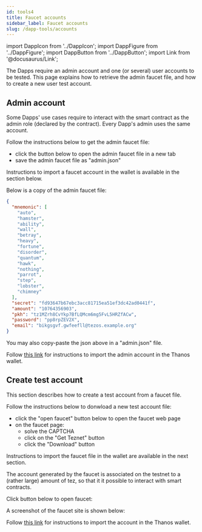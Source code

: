 ```yaml
---
id: tools4
title: Faucet accounts
sidebar_label: Faucet accounts
slug: /dapp-tools/accounts
---
```


import DappIcon from '../DappIcon';
import DappFigure from '../DappFigure';
import DappButton from '../DappButton';
import Link from '@docusaurus/Link';

The Dapps require an admin account and one (or several) user accounts to be tested. This page explains how to retrieve the admin faucet file, and how to create a new user test account.

## Admin account

Some Dapps' use cases require to interact with the smart contract as the admin role (declared by the contract). Every Dapp's admin uses the same account.

Follow the instructions below to get the admin faucet file:
* click the button below to open the admin faucet file in a new tab
* save the admin faucet file as "admin.json"

<DappButton url="https://raw.githubusercontent.com/edukera/completium-dapp-utils/master/admin.json" txt="open admin faucet file"/>

Instructions to import a faucet account in the wallet is available in the section below.

Below is a copy of the admin faucet file:

```json
{
  "mnemonic": [
    "auto",
    "hamster",
    "ability",
    "wall",
    "betray",
    "heavy",
    "fortune",
    "disorder",
    "quantum",
    "hawk",
    "nothing",
    "parrot",
    "step",
    "lobster",
    "chimney"
  ],
  "secret": "fd93647b67ebc3acc81715ea51ef3dc42ad0441f",
  "amount": "10764356903",
  "pkh": "tz1MZrh8CvYkp7BfLQMcm6mg5FvL5HRZfACw",
  "password": "pp8rpZEV2X",
  "email": "bikgsgvf.gwfeefll@tezos.example.org"
}
```

You may also copy-paste the json above in a "admin.json" file.

Follow <u><Link to="/docs/dapp-tools/thanos">this link</Link></u> for instructions to import the admin account in the Thanos wallet.

## Create test account

This section describes how to create a test account from a faucet file.

Follow the instructions below to donwload a new test account file:
* click the "open faucet" button below to open the faucet web page
* on the faucet page:
    * solve the CAPTCHA
    * click on the "Get Teznet" button
    * click the "Download" button

Instructions to import the faucet file in the wallet are available in the next section.

The account generated by the faucet is associated on the testnet to a (rather large) amount of tez, so that it it possible to interact with smart contracts.

Click button below to open faucet:

<DappButton url="https://faucet.tzalpha.net/" txt="open faucet"/>

A screenshot of the faucet site is shown below:

<DappFigure img='faucet.png' width='100%'/>

Follow <u><Link to="/docs/dapp-tools/thanos">this link</Link></u> for instructions to import the account in the Thanos wallet.